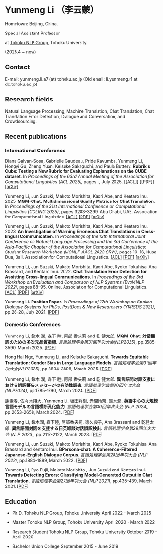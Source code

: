 # Yunmeng Li （李云蒙）

Hometown: Beijing, China.

Special Assistant Professor 

at [Tohoku NLP Group](https://www.nlp.ecei.tohoku.ac.jp/), Tohoku University.

(2025.4 ~ now)

## Contact

E-mail: yunmeng.li.a7 (at) tohoku.ac.jp
(Old email: li.yunmeng.r1 at dc.tohoku.ac.jp)

## Research fields

Natural Language Processing, Machine Translation, Chat Translation, Chat Translation Error Detection, Dialogue and Conversation, and Crowdsourcing.

## Recent publications

### International Conference

Diana Galvan-Sosa, Gabrielle Gaudeau, Pride Kavumba, Yunmeng Li, Hongyi Gu, Zheng Yuan, Keisuke Sakaguchi, and Paula Buttery. **Rubrik's Cube: Testing a New Rubric for Evaluating Explanations on the CUBE dataset**. In _Proceedings of the 63rd Annual Meeting of the Association for Computational Linguistics (ACL 2025)_, pages -, July 2025. 
[[ACL]]
[[PDF]]
[[arXiv]](https://arxiv.org/abs/2503.23899)

Yunmeng Li, Jun Suzuki, Makoto Morishita, Kaori Abe, and Kentaro Inui. 2025. **MQM-Chat: Multidimensional Quality Metrics for Chat Translation**. In _Proceedings of the 31st International Conference on Computational Linguistics (COLING 2025)_, pages 3283–3299, Abu Dhabi, UAE. Association for Computational Linguistics.
[[ACL]](https://aclanthology.org/2025.coling-main.221/)
[[PDF]](https://aclanthology.org/2025.coling-main.221.pdf)
[[arXiv]](https://arxiv.org/abs/2408.16390)

Yunmeng Li, Jun Suzuki, Makoto Morishita, Kaori Abe, and Kentaro Inui. 2023. **An Investigation of Warning Erroneous Chat Translations in Cross-lingual Communication**. In _Proceedings of the 13th International Joint Conference on Natural Language Processing and the 3rd Conference of the Asia-Pacific Chapter of the Association for Computational Linguistics: Student Research Workshop (IJCNLP-AACL 2023 SRW)_, pages 10–16, Nusa Dua, Bali. Association for Computational Linguistics.
[[ACL]](https://aclanthology.org/2023.ijcnlp-srw.2/)
[[PDF]](https://aclanthology.org/2023.ijcnlp-srw.2.pdf)
[[arXiv]](https://arxiv.org/abs/2408.15543)

Yunmeng Li, Jun Suzuki, Makoto Morishita, Kaori Abe, Ryoko Tokuhisa, Ana Brassard, and Kentaro Inui. 2022. **Chat Translation Error Detection for Assisting Cross-lingual Communications**. In _Proceedings of the 3rd Workshop on Evaluation and Comparison of NLP Systems (Eval4NLP 2022)_, pages 88–95, Online. Association for Computational Linguistics.
[[ACL]](https://aclanthology.org/2022.eval4nlp-1.9/)
[[PDF]](https://aclanthology.org/2022.eval4nlp-1.9.pdf)
[[arXiv]](https://arxiv.org/abs/2308.01044)

Yunmeng Li. **Position Paper**. In _Proceedings of 17th Workshop on Spoken Dialogue Systems for PhDs, PostDocs & New Researchers (YRRSDS 2021)_, pp.26-28, July 2021.
[[PDF]](https://drive.google.com/file/d/1M9XdMojdcq-GDrpKQTZ9i06Q_9d8LQ7i/view)

### Domestic Conferences

Yunmeng Li, 鈴木 潤, 森下 睦, 阿部 香央莉 and 乾 健太郎. **MQM-Chat: 対話翻訳のための多次元品質指標**. _言語処理学会第31回年次大会(NLP2025)_, pp.3585-3590, March 2025.
[[PDF]](https://www.anlp.jp/proceedings/annual_meeting/2025/pdf_dir/D9-4.pdf)

Hong Hai Ngo, Yunmeng Li, and Keisuke Sakaguchi. **Towards Equitable Translation: Gender Bias in Large Language Models**. _言語処理学会第31回年次大会(NLP2025)_, pp.3894-3898, March 2025.
[[PDF]](https://www.anlp.jp/proceedings/annual_meeting/2025/pdf_dir/A10-3.pdf)

Yunmeng Li, 鈴木 潤, 森下 睦, 阿部 香央莉 and 乾 健太郎. **異言語間対話支援における誤訳警告メッセージの有効性調査**. _言語処理学会第30回年次大会(NLP2024)_, pp.1785-1790, March 2024.
[[PDF]](https://anlp.jp/proceedings/annual_meeting/2024/pdf_dir/A7-2.pdf)

謝素春, 佐々木翔大, Yunmeng Li, 坂田将樹, 赤間怜奈, 鈴木潤. **英語中心の大規模言語モデルの言語横断汎化能力**. _言語処理学会第30回年次大会 (NLP 2024)_, pp.2653-2658, March 2024.
[[PDF]](https://anlp.jp/proceedings/annual_meeting/2024/pdf_dir/P9-22.pdf)

Yunmeng Li, 鈴木潤, 森下睦, 阿部香央莉, 徳久良子, Ana Brassard and 乾健太郎. **異言語間対話を支援する日英雑談対話誤訳検出**. _言語処理学会第29回年次大会 (NLP 2023)_, pp.2117-2122, March 2023.
[[PDF]](https://www.anlp.jp/proceedings/annual_meeting/2023/pdf_dir/A9-5.pdf)

Yunmeng Li, Jun Suzuki, Makoto Morishita, Kaori Abe, Ryoko Tokuhisa, Ana Brassard and Kentaro Inui. **BPersona-chat: A Coherence-Filtered Japanese-English Dialogue Corpus**. _言語処理学会第28回年次大会 (NLP 2022)_, pp.1884-1889, March 2022.
[[PDF]](https://www.anlp.jp/proceedings/annual_meeting/2022/pdf_dir/E7-3.pdf)

Yunmeng Li, Ryo Fujii, Makoto Morishita , Jun Suzuki and Kentaro Inui. **Towards Detecting Errors: Classifying Model-Generated Output in Chat Translation**. _言語処理学会第27回年次大会 (NLP 2021)_, pp.435-439, March 2021.
[[PDF]](https://www.anlp.jp/proceedings/annual_meeting/2021/pdf_dir/A3-4.pdf)

## Education
- Ph.D.
  Tohoku NLP Group, Tohoku University
  April 2022 - March 2025

- Master
  Tohoku NLP Group, Tohoku University
  April 2020 - March 2022

- Research Student
  Tohoku NLP Group, Tohoku University
  October 2019 - April 2020

- Bachelor
  Union College
  September 2015 - June 2019
